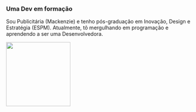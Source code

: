 ### Uma Dev em formação

Sou Publicitária (Mackenzie) e tenho pós-graduação em Inovação, Design e Estratégia (ESPM).
Atualmente, tô mergulhando em programação e aprendendo a ser uma Desenvolvedora.


<img height="175em" src="https://github-readme-stats.vercel.app/api/top-langs/?username=amandisleite&layout=compact&langs_count=7&theme=dracula"/>
